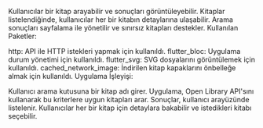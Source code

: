 Kullanıcılar bir kitap arayabilir ve sonuçları görüntüleyebilir. Kitaplar listelendiğinde, kullanıcılar her bir kitabın detaylarına ulaşabilir. Arama sonuçları sayfalama ile yönetilir ve sınırsız kitapları destekler. Kullanılan Paketler:

http: API ile HTTP istekleri yapmak için kullanıldı. flutter_bloc: Uygulama durum yönetimi için kullanıldı. flutter_svg: SVG dosyalarını görüntülemek için kullanıldı. cached_network_image: İndirilen kitap kapaklarını önbelleğe almak için kullanıldı. Uygulama İşleyişi:

Kullanıcı arama kutusuna bir kitap adı girer. Uygulama, Open Library API'sını kullanarak bu kriterlere uygun kitapları arar. Sonuçlar, kullanıcı arayüzünde listelenir. Kullanıcılar her bir kitap için detaylara bakabilir ve istedikleri kitabı seçebilir.

